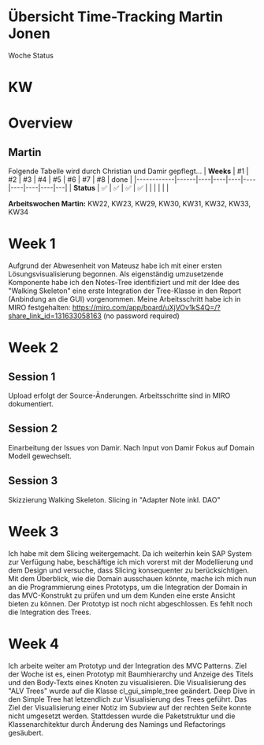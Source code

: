 # Übersicht Time-Tracking Martin Jonen

Woche Status

KW 
=======
# Overview
## Martin
Folgende Tabelle wird durch Christian und Damir gepflegt...
| **Weeks**  | #1   | #2 | #3 | #4 | #5 | #6 | #7 | #8 | done  |
|------------|------|----|----|----|----|----|----|----|---|
| **Status** | :white_check_mark: | :white_check_mark: | :white_check_mark: | :white_check_mark: |  |  |  |  |   |

**Arbeitswochen Martin:**
KW22, KW23, KW29, KW30, KW31, KW32, KW33, KW34


# Week 1

Aufgrund der Abwesenheit von Mateusz habe ich mit einer ersten Lösungsvisualisierung begonnen. Als eigenständig umzusetzende Komponente habe ich den Notes-Tree identifiziert und mit der Idee des "Walking Skeleton" eine erste Integration der Tree-Klasse in den Report (Anbindung an die GUI) vorgenommen. Meine Arbeitsschritt habe ich in MIRO festgehalten: https://miro.com/app/board/uXjVOv1kS4Q=/?share_link_id=131633058163 (no password required)

# Week 2

## Session 1

Upload erfolgt der Source-Änderungen. Arbeitsschritte sind in MIRO dokumentiert.

## Session 2

Einarbeitung der Issues von Damir. Nach Input von Damir Fokus auf Domain Modell gewechselt. 

## Session 3

Skizzierung Walking Skeleton. Slicing in "Adapter Note inkl. DAO"

# Week 3

Ich habe mit dem Slicing weitergemacht. Da ich weiterhin kein SAP System zur Verfügung habe, beschäftige ich mich vorerst mit der Modellierung und dem Design und versuche, dass Slicing konsequenter zu berücksichtigen. 
Mit dem Überblick, wie die Domain ausschauen könnte, mache ich mich nun an die Programmierung eines Prototyps, um die Integration der Domain in das MVC-Konstrukt zu prüfen und um dem Kunden eine erste Ansicht bieten zu können.
Der Prototyp ist noch nicht abgeschlossen. Es fehlt noch die Integration des Trees.

# Week 4
Ich arbeite weiter am Prototyp und der Integration des MVC Patterns. Ziel der Woche ist es, einen Prototyp mit Baumhierarchy und Anzeige des Titels und den Body-Texts eines Knoten zu visualisieren.
Die Visualisierung des "ALV Trees" wurde auf die Klasse cl_gui_simple_tree geändert. Deep Dive in den Simple Tree hat letzendlich zur Visualisierung des Trees geführt. Das Ziel der Visualisierung einer Notiz im Subview auf der rechten Seite konnte nicht umgesetzt werden. Stattdessen wurde die Paketstruktur und die Klassenarchitektur durch Änderung des Namings und Refactorings gesäubert. 
